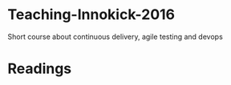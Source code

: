 # Teaching-Innokick-2016
Short course about continuous delivery, agile testing and devops

# Readings

